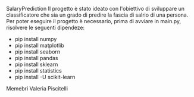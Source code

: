 SalaryPrediction
Il progetto è stato ideato con l'obiettivo di sviluppare un classificatore che sia un grado di predire la fascia di salrio di una persona.
Per poter eseguire il progetto è necessario, prima di avviare in main.py, risolvere le seguenti dipendeze:
- pip install numpy
- pip install matplotlib
- pip install seaborn
- pip install pandas
- pip install sklearn
- pip install statistics
- pip install -U scikit-learn

Memebri 
Valeria Piscitelli

